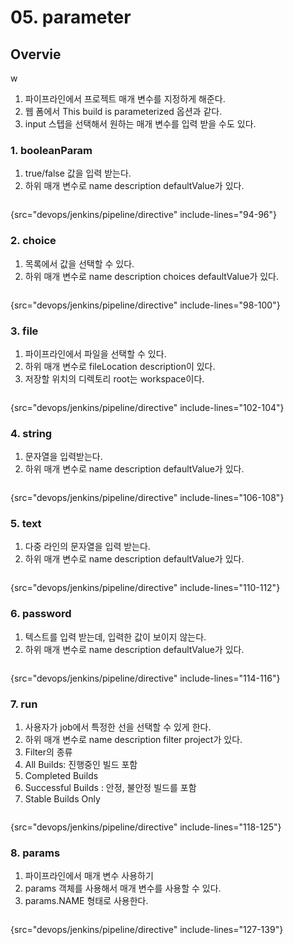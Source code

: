 # 05. parameter
## Overvie
w
1. 파이프라인에서 프로젝트 매개 변수를 지정하게 해준다.
2. 웹 폼에서 This build is parameterized 옵션과 같다.
3. input 스텝을 선택해서 원하는 매개 변수를 입력 받을 수도 있다.

### 1. booleanParam
1. true/false 값을 입력 받는다.
2. 하위 매개 변수로 name description defaultValue가 있다.

```Groovy
```
{src="devops/jenkins/pipeline/directive" include-lines="94-96"}

### 2. choice
1. 목록에서 값을 선택할 수 있다.
2. 하위 매개 변수로 name description choices defaultValue가 있다.

```Groovy
```
{src="devops/jenkins/pipeline/directive" include-lines="98-100"}

### 3. file
1. 파이프라인에서 파일을 선택할 수 있다.
2. 하위 매개 변수로 fileLocation description이 있다.
3. 저장할 위치의 디렉토리 root는 workspace이다.

```Groovy
```
{src="devops/jenkins/pipeline/directive" include-lines="102-104"}

### 4. string
1. 문자열을 입력받는다.
2. 하위 매개 변수로 name description defaultValue가 있다.

```Groovy
```
{src="devops/jenkins/pipeline/directive" include-lines="106-108"}

### 5. text
1. 다중 라인의 문자열을 입력 받는다.
2. 하위 매개 변수로 name description defaultValue가 있다.
    
```Groovy
```
{src="devops/jenkins/pipeline/directive" include-lines="110-112"}

### 6. password
1. 텍스트를 입력 받는데, 입력한 값이 보이지 않는다.
2. 하위 매개 변수로 name description defaultValue가 있다.
    
```Groovy
```
{src="devops/jenkins/pipeline/directive" include-lines="114-116"}

### 7. run
1. 사용자가 job에서 특정한 선을 선택할 수 있게 한다.
2. 하위 매개 변수로 name description filter project가 있다.
3. Filter의 종류
4. All Builds: 진행중인 빌드 포함
5. Completed Builds
6. Successful Builds : 안정, 불안정 빌드를 포함
7. Stable Builds Only

```Groovy
```
{src="devops/jenkins/pipeline/directive" include-lines="118-125"}

### 8. params
1. 파이프라인에서 매개 변수 사용하기
2. params 객체를 사용해서 매개 변수를 사용할 수 있다.
3. params.NAME 형태로 사용한다.

```Groovy
```
{src="devops/jenkins/pipeline/directive" include-lines="127-139"}
